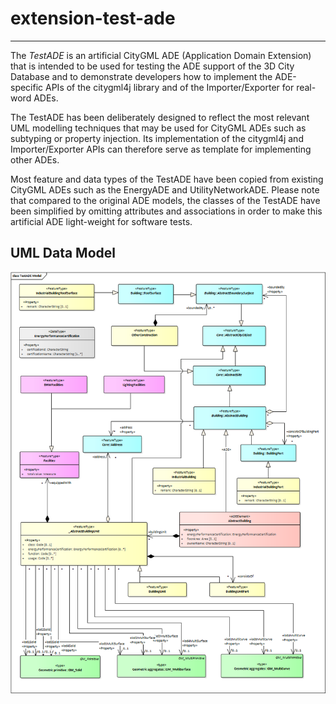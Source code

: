 # extension-test-ade
---
The _TestADE_ is an artificial CityGML ADE (Application Domain Extension) that is intended to be used for testing the ADE support of the 3D City Database and to demonstrate developers how to implement the ADE-specific APIs of the citygml4j library and of the Importer/Exporter for real-word ADEs.

The TestADE has been deliberately designed to reflect the most relevant UML modelling techniques that may be used for CityGML ADEs such as subtyping or property injection. Its implementation of the citygml4j and Importer/Exporter APIs can therefore serve as template for implementing other ADEs. 

Most feature and data types of the TestADE have been copied from existing CityGML ADEs such as the EnergyADE and UtilityNetworkADE. Please note that compared to the original ADE models, the classes of the TestADE have been simplified by omitting attributes and associations in order to make this artificial ADE light-weight for software tests.

UML Data Model
-------
<p align="center">
<img src="resources/uml/CityGML-TestADE.png" width="800" />
</p>
